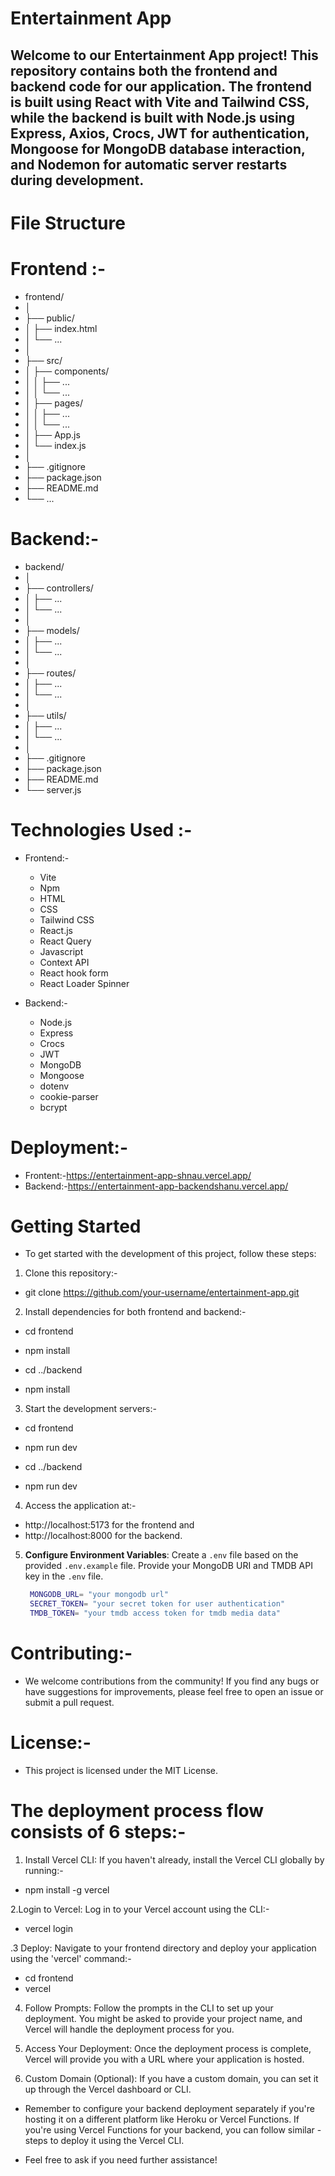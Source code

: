 # Entertainment App
## Welcome to our Entertainment App project! This repository contains both the frontend and backend code for our application. The frontend is built using React with Vite and Tailwind CSS, while the backend is built with Node.js using Express, Axios, Crocs, JWT for authentication, Mongoose for MongoDB database interaction, and Nodemon for automatic server restarts during development.

# File Structure
# Frontend :-
- frontend/
- │
- ├── public/
- │   ├── index.html
- │   └── ...
- │
- ├── src/
- │   ├── components/
- │   │   ├── ...
- │   │   └── ...
- │   ├── pages/
- │   │   ├── ...
- │   │   └── ...
- │   ├── App.js
- │   └── index.js
- │
- ├── .gitignore
- ├── package.json
- ├── README.md
- └── ...

# Backend:-
- backend/
- │
- ├── controllers/
- │   ├── ...
- │   └── ...
- │
- ├── models/
- │   ├── ...
- │   └── ...
- │
- ├── routes/
- │   ├── ...
- │   └── ...
- │
- ├── utils/
- │   ├── ...
- │   └── ...
- │
- ├── .gitignore
- ├── package.json
- ├── README.md
- └── server.js

# Technologies Used :-
- Frontend:-
  - Vite
  - Npm
  - HTML
  - CSS
  - Tailwind CSS
  - React.js
  - React Query
  - Javascript
  - Context API
  - React hook form
  - React Loader Spinner

- Backend:-
  - Node.js
  - Express
  - Crocs
  - JWT
  - MongoDB
  - Mongoose
  - dotenv
  - cookie-parser
  - bcrypt

# Deployment:-
- Frontent:-https://entertainment-app-shnau.vercel.app/
- Backend:-https://entertainment-app-backendshanu.vercel.app/

# Getting Started
- To get started with the development of this project, follow these steps:

1. Clone this repository:-
- git clone https://github.com/your-username/entertainment-app.git

2. Install dependencies for both frontend and backend:-
- cd frontend
- npm install

- cd ../backend
- npm install

3. Start the development servers:-
- cd frontend
- npm run dev

- cd ../backend
- npm run dev

4. Access the application at:-
  - http://localhost:5173 for the frontend and
  - http://localhost:8000 for the backend.
    
5. **Configure Environment Variables**: Create a `.env` file based on the provided `.env.example` file. Provide your MongoDB URI and TMDB API key in the `.env` file.
   ```bash
    MONGODB_URL= "your mongodb url"
    SECRET_TOKEN= "your secret token for user authentication"
    TMDB_TOKEN= "your tmdb access token for tmdb media data"
   ```
# Contributing:-
- We welcome contributions from the community! If you find any bugs or have suggestions for improvements, please feel free to open an issue or submit a pull request.

# License:-
- This project is licensed under the MIT License.

# The deployment process flow consists of 6 steps:-

1. Install Vercel CLI: If you haven't already, install the Vercel CLI globally by running:-
- npm install -g vercel

2.Login to Vercel: Log in to your Vercel account using the CLI:-
  - vercel login

.3 Deploy: Navigate to your frontend directory and deploy your application using the 'vercel' command:-
 - cd frontend
 - vercel
  
 4. Follow Prompts: Follow the prompts in the CLI to set up your deployment. You might be asked to provide your project name, and Vercel will handle the deployment process for you.
  
 5. Access Your Deployment: Once the deployment process is complete, Vercel will provide you with a URL where your application is hosted.
    
 6. Custom Domain (Optional): If you have a custom domain, you can set it up through the Vercel dashboard or CLI.

- Remember to configure your backend deployment separately if you're hosting it on a different platform like Heroku or Vercel Functions. If you're using Vercel Functions for your backend, you can follow similar - steps to deploy it using the Vercel CLI.

- Feel free to ask if you need further assistance!
